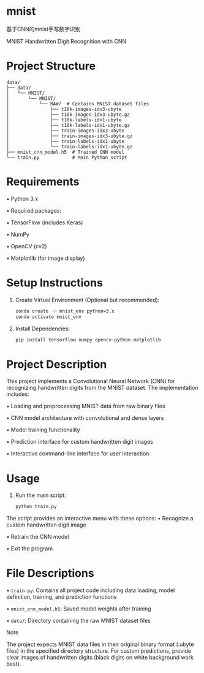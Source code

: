 # mnist
基于CNN的mnist手写数字识别


MNIST Handwritten Digit Recognition with CNN

# Project Structure
```
data/
├── data/
│   └── MNIST/
│       └── MNIST/
│           └── RAW/  # Contains MNIST dataset files
│               ├── t10k-images-idx3-ubyte
│               ├── t10k-images-idx3-ubyte.gz
│               ├── t10k-labels-idx1-ubyte
│               ├── t10k-labels-idx1-ubyte.gz
│               ├── train-images-idx3-ubyte
│               ├── train-images-idx3-ubyte.gz
│               ├── train-labels-idx1-ubyte
│               └── train-labels-idx1-ubyte.gz
├── mnist_cnn_model.h5  # Trained CNN model
└── train.py            # Main Python script
```

# Requirements

• Python 3.x

• Required packages:

  • TensorFlow (includes Keras)

  • NumPy

  • OpenCV (cv2)

  • Matplotlib (for image display)


# Setup Instructions

1. Create Virtual Environment (Optional but recommended):
   ```bash
   conda create -n mnist_env python=3.x
   conda activate mnist_env
   ```

2. Install Dependencies:
   ```bash
   pip install tensorflow numpy opencv-python matplotlib
   ```

# Project Description

This project implements a Convolutional Neural Network (CNN) for recognizing handwritten digits from the MNIST dataset. The implementation includes:

• Loading and preprocessing MNIST data from raw binary files

• CNN model architecture with convolutional and dense layers

• Model training functionality

• Prediction interface for custom handwritten digit images

• Interactive command-line interface for user interaction


# Usage

1. Run the main script:
   ```bash
   python train.py
   ```

The script provides an interactive menu with these options:
• Recognize a custom handwritten digit image

• Retrain the CNN model

• Exit the program


# File Descriptions

• `train.py`: Contains all project code including data loading, model definition, training, and prediction functions

• `mnist_cnn_model.h5`: Saved model weights after training

• `data/`: Directory containing the raw MNIST dataset files


Note

The project expects MNIST data files in their original binary format (.ubyte files) in the specified directory structure. For custom predictions, provide clear images of handwritten digits (black digits on white background work best).
